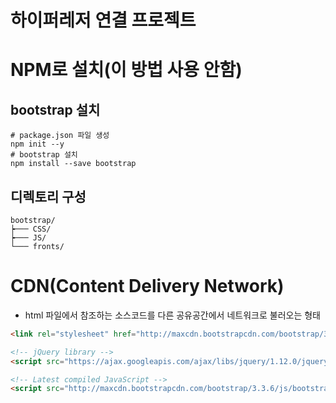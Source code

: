 # 하이퍼레저 연결 프로젝트

# NPM로 설치(이 방법 사용 안함)
## bootstrap 설치
``` shell
# package.json 파일 생성
npm init --y
# bootstrap 설치
npm install --save bootstrap
```

## 디렉토리 구성
``` file system
bootstrap/
┝─── CSS/
┝─── JS/
└─── fronts/
```

# CDN(Content Delivery Network)
- html 파일에서 참조하는 소스코드를 다른 공유공간에서 네트워크로 불러오는 형태
``` html
<link rel="stylesheet" href="http://maxcdn.bootstrapcdn.com/bootstrap/3.3.6/css/bootstrap.min.css">

<!-- jQuery library -->
<script src="https://ajax.googleapis.com/ajax/libs/jquery/1.12.0/jquery.min.js"></script>

<!-- Latest compiled JavaScript -->
<script src="http://maxcdn.bootstrapcdn.com/bootstrap/3.3.6/js/bootstrap.min.js"></script>
```